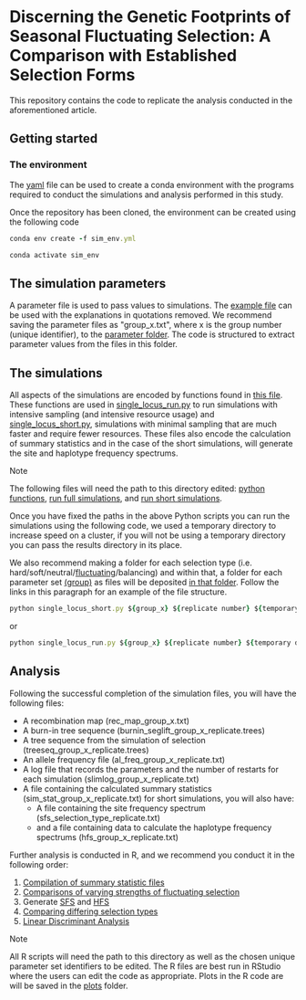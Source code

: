 
# Discerning the Genetic Footprints of Seasonal Fluctuating Selection: A Comparison with Established Selection Forms

This repository contains the code to replicate the analysis conducted in the aforementioned article. 

## Getting started

### The environment
The [yaml](sim_env.yml) file can be used to create a conda environment with the programs required to conduct the simulations and analysis performed in this study.

Once the repository has been cloned, the environment can be created using the following code

```ruby
conda env create -f sim_env.yml

conda activate sim_env
```

## The simulation parameters
A parameter file is used to pass values to simulations. The [example file](parameters/parameter_example.txt) can be used with the explanations in quotations removed. We recommend saving the parameter files as "group_x.txt", where x is the group number (unique identifier), to the [parameter folder](parameters). The code is structured to extract parameter values from the files in this folder.

## The simulations
All aspects of the simulations are encoded by functions found in [this file](single_locus_hpc.py). These functions are used in [single_locus_run.py](scripts/single_locus_run.py) to run simulations with intensive sampling (and intensive resource usage) and [single_locus_short.py](scripts/single_locus_short.py), simulations with minimal sampling that are much faster and require fewer resources. These files also encode the calculation of summary statistics and in the case of the short simulations, will generate the site and haplotype frequency spectrums.
> [!NOTE]
> The following files will need the path to this directory edited:
 [python functions](scripts/single_locus_hpc.py), 
 [run full simulations](scripts/single_locus_run.py), 
  and [run short simulations](scripts/single_locus_short.py).

Once you have fixed the paths in the above Python scripts you can run the simulations using the following code, we used a temporary directory to increase speed on a cluster, if you will not be using a temporary directory you can pass the results directory in its place.

We also recommend making a folder for each selection type (i.e. hard/soft/neutral/[fluctuating](fluctuating)/balancing) and within that, a folder for each parameter set [(group)](fluctuating/group_x) as files will be deposited [in that folder](fluctuating/group_x/files_will_be_written_here.txt). Follow the links in this paragraph for an example of the file structure.

```ruby
python single_locus_short.py ${group_x} ${replicate number} ${temporary directory} ${results directory} ${selection type}
```
or
```ruby
python single_locus_run.py ${group_x} ${replicate number} ${temporary directory} ${results directory} ${selection type}
```
## Analysis
Following the successful completion of the simulation files, you will have the following files:
- A recombination map (rec_map_group_x.txt)
- A burn-in tree sequence (burnin_seglift_group_x_replicate.trees)
- A tree sequence from the simulation of selection (treeseq_group_x_replicate.trees)
- An allele frequency file (al_freq_group_x_replicate.txt)
- A log file that records the parameters and the number of restarts for each simulation (slimlog_group_x_replicate.txt)
- A file containing the calculated summary statistics (sim_stat_group_x_replicate.txt)
  for short simulations, you will also have:
   - A file containing the site frequency spectrum (sfs_selection_type_replicate.txt)
   - and a file containing data to calculate the haplotype frequency spectrums (hfs_group_x_replicate.txt)
       
Further analysis is conducted in R, and we recommend you conduct it in the following order:
1. [Compilation of summary statistic files](scripts/compile_files.R)
2. [Comparisons of varying strengths of fluctuating selection](scripts/fluctuating_comparisons.R)
3. Generate [SFS](scripts/sfs.R) and [HFS](hfs.R)
4. [Comparing differing selection types](scripts/comparing_selection_forms.R)
5. [Linear Discriminant Analysis](scripts/LDA.R)
   

> [!NOTE] 
> All R scripts will need the path to this directory as well as the chosen unique parameter set identifiers to be edited. The R files are best run in RStudio where the users can edit the code as appropriate. Plots in the R code are will be saved in the [plots](plots) folder.

